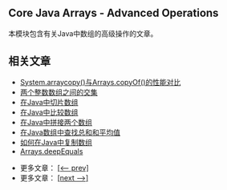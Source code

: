 ## Core Java Arrays - Advanced Operations

本模块包含有关Java中数组的高级操作的文章。

## 相关文章

+ [System.arraycopy()与Arrays.copyOf()的性能对比](http://tu-yucheng.github.io/java-array/2023/06/09/java-system-arraycopy-arrays-copyof-performance.html)
+ [两个整数数组之间的交集](http://tu-yucheng.github.io/java-array/2023/06/09/java-array-intersection.html)
+ [在Java中切片数组](http://tu-yucheng.github.io/java-array/2023/06/09/java-slicing-arrays.html)
+ [在Java中比较数组](http://tu-yucheng.github.io/java-array/2023/06/09/java-comparing-arrays.html)
+ [在Java中拼接两个数组](http://tu-yucheng.github.io/java-array/2023/06/09/java-concatenate-arrays.html)
+ [在Java数组中查找总和和平均值](http://tu-yucheng.github.io/java-array/2023/06/09/java-array-sum-average.html)
+ [如何在Java中复制数组](http://tu-yucheng.github.io/java-array/2023/06/09/java-array-copy.html)
+ [Arrays.deepEquals](http://tu-yucheng.github.io/java-array/2023/06/09/java-arrays-deepequals.html)

- 更多文章： [[<-- prev]](../java-arrays-operations-basic/README.md)
- 更多文章： [[next -->]](../java-arrays-sorting/README.md)